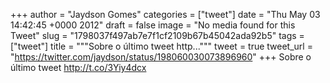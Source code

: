 
+++
author = "Jaydson Gomes"
categories = ["tweet"]
date = "Thu May 03 14:42:45 +0000 2012"
draft = false
image = "No media found for this Tweet"
slug = "1798037f497ab7e7f1cf2109b67b45042ada92b5"
tags = ["tweet"]
title = """Sobre o último tweet http..."""
tweet = true
tweet_url = "https://twitter.com/jaydson/status/198060030073896960"
+++
Sobre o último tweet http://t.co/3Yiy4dcx
